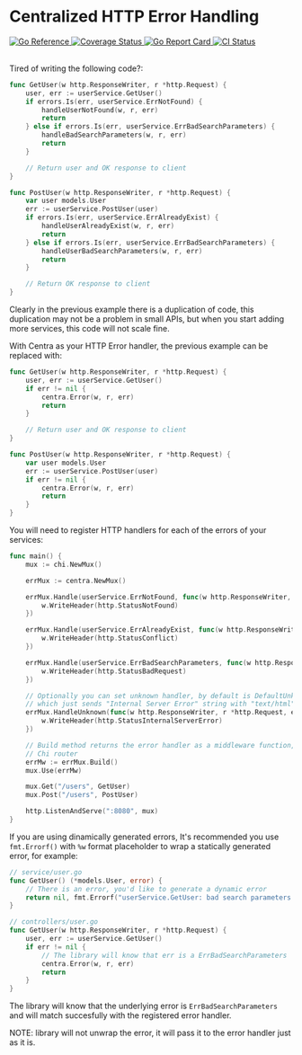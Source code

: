 # Centralized HTTP Error Handling

<div>
  <a href="https://pkg.go.dev/github.com/otaxhu/centra">
    <img src="https://pkg.go.dev/badge/github.com/otaxhu/centra" alt="Go Reference">
  </a>
  <a href="https://coveralls.io/github/otaxhu/centra?branch=main">
    <img src="https://coveralls.io/repos/github/otaxhu/centra/badge.svg?branch=main" alt="Coverage Status">
  </a>
  <a href="https://goreportcard.com/report/github.com/otaxhu/centra">
    <img src="https://goreportcard.com/badge/github.com/otaxhu/centra" alt="Go Report Card">
  </a>
  <a href="https://github.com/otaxhu/centra/actions/workflows/ci.yml">
    <img src="https://github.com/otaxhu/centra/actions/workflows/ci.yml/badge.svg?branch=main" alt="CI Status">
  </a>
</div>
<br>

Tired of writing the following code?:
```go
func GetUser(w http.ResponseWriter, r *http.Request) {
    user, err := userService.GetUser()
    if errors.Is(err, userService.ErrNotFound) {
        handleUserNotFound(w, r, err)
        return
    } else if errors.Is(err, userService.ErrBadSearchParameters) {
        handleBadSearchParameters(w, r, err)
        return
    }

    // Return user and OK response to client
}

func PostUser(w http.ResponseWriter, r *http.Request) {
    var user models.User
    err := userService.PostUser(user)
    if errors.Is(err, userService.ErrAlreadyExist) {
        handleUserAlreadyExist(w, r, err)
        return
    } else if errors.Is(err, userService.ErrBadSearchParameters) {
        handleUserBadSearchParameters(w, r, err)
        return
    }

    // Return OK response to client
}
```

Clearly in the previous example there is a duplication of code, this duplication may not be a problem in small APIs, but when you start adding more services, this code will not scale fine.

With Centra as your HTTP Error handler, the previous example can be replaced with:
```go
func GetUser(w http.ResponseWriter, r *http.Request) {
    user, err := userService.GetUser()
    if err != nil {
        centra.Error(w, r, err)
        return
    }

    // Return user and OK response to client
}

func PostUser(w http.ResponseWriter, r *http.Request) {
    var user models.User
    err := userService.PostUser(user)
    if err != nil {
        centra.Error(w, r, err)
        return
    }
}
```

You will need to register HTTP handlers for each of the errors of your services:
```go
func main() {
    mux := chi.NewMux()

    errMux := centra.NewMux()

    errMux.Handle(userService.ErrNotFound, func(w http.ResponseWriter, r *http.Request, err error) {
        w.WriteHeader(http.StatusNotFound)
    })

    errMux.Handle(userService.ErrAlreadyExist, func(w http.ResponseWriter, r *http.Request, err error) {
        w.WriteHeader(http.StatusConflict)
    })

    errMux.Handle(userService.ErrBadSearchParameters, func(w http.ResponseWriter, r *http.Request, err error) {
        w.WriteHeader(http.StatusBadRequest)
    })

    // Optionally you can set unknown handler, by default is DefaultUnknownHandler,
    // which just sends "Internal Server Error" string with "text/html" Content-Type
    errMux.HandleUnknown(func(w http.ResponseWriter, r *http.Request, err error) {
        w.WriteHeader(http.StatusInternalServerError)
    })

    // Build method returns the error handler as a middleware function, compatible with
    // Chi router
    errMw := errMux.Build()
    mux.Use(errMw)

    mux.Get("/users", GetUser)
    mux.Post("/users", PostUser)

    http.ListenAndServe(":8080", mux)
}
```

If you are using dinamically generated errors, It's recommended you use `fmt.Errorf()` with `%w` format placeholder to wrap a statically generated error, for example:
```go
// service/user.go
func GetUser() (*models.User, error) {
    // There is an error, you'd like to generate a dynamic error
    return nil, fmt.Errorf("userService.GetUser: bad search parameters: error %w", ErrBadSearchParameters)
}

// controllers/user.go
func GetUser(w http.ResponseWriter, r *http.Request) {
    user, err := userService.GetUser()
    if err != nil {
        // The library will know that err is a ErrBadSearchParameters
        centra.Error(w, r, err)
        return
    }
}
```

The library will know that the underlying error is `ErrBadSearchParameters` and will match succesfully with the registered error handler.

NOTE: library will not unwrap the error, it will pass it to the error handler just as it is.
